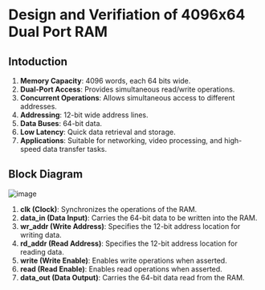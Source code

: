 <h1> Design and Verifiation of 4096x64 Dual Port RAM </h1>

<h2> Intoduction</h2>

1. **Memory Capacity**: 4096 words, each 64 bits wide.
2. **Dual-Port Access**: Provides simultaneous read/write operations.
3. **Concurrent Operations**: Allows simultaneous access to different addresses.
4. **Addressing**: 12-bit wide address lines.
5. **Data Buses**: 64-bit data.
8. **Low Latency**: Quick data retrieval and storage.
9. **Applications**: Suitable for networking, video processing, and high-speed data transfer tasks.

<h2> Block Diagram </h2>

![image](https://github.com/user-attachments/assets/3bfd564a-2a2b-409f-b17e-1dca9b2276e0)

1. **clk (Clock)**: Synchronizes the operations of the RAM.
2. **data_in (Data Input)**: Carries the 64-bit data to be written into the RAM.
3. **wr_addr (Write Address)**: Specifies the 12-bit address location for writing data.
4. **rd_addr (Read Address)**: Specifies the 12-bit address location for reading data.
5. **write (Write Enable)**: Enables write operations when asserted.
6. **read (Read Enable)**: Enables read operations when asserted.
7. **data_out (Data Output)**: Carries the 64-bit data read from the RAM.
